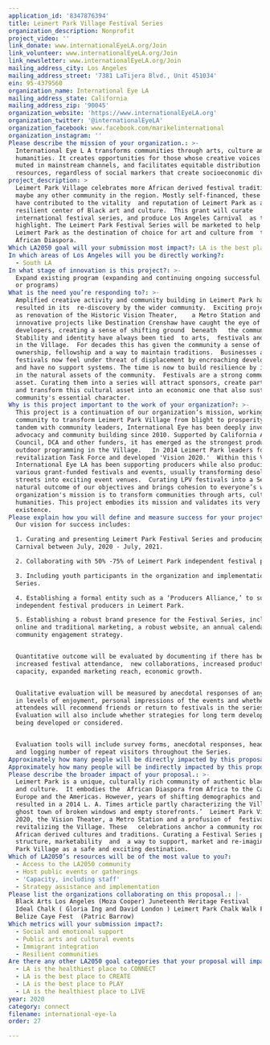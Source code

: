 ```yaml
---
application_id: '8347876394'
title: Leimert Park Village Festival Series
organization_description: Nonprofit
project_video: ''
link_donate: www.internationalEyeLA.org/Join
link_volunteer: www.internationalEyeLA.org/Join
link_newsletter: www.internationalEyeLA.org/Join
mailing_address_city: Los Angeles
mailing_address_street: '7381 LaTijera Blvd., Unit 451034'
ein: 95-4379560
organization_name: International Eye LA
mailing_address_state: California
mailing_address_zip: '90045'
organization_website: 'https://www.internationalEyeLA.org'
organization_twitter: '@internationalEyeLA'
organization_facebook: www.facebook.com/marikelinternational
organization_instagram: ''
Please describe the mission of your organization.: >-
  International Eye L A transforms communities through arts, culture and
  humanities. It creates opportunities for those whose creative voices have been
  muted in mainstream channels, and facilitates equitable distribution of
  resources, regardless of social markers that create socioeconomic divisions.
project_description: >
  Leimert Park Village celebrates more African derived festival traditions than
  maybe any other community in the region. Mostly self-financed, these festivals
  have contributed to the vitality  and reputation of Leimert Park as a
  resilient center of Black art and culture.  This grant will curate   an
  international festival series, and produce Los Angeles Carnival  as the Series
  highlight. The Leimert Park Festival Series will be marketed to help  brand
  Leimert Park as the destination of choice for art and culture from  the
  African Diaspora.
Which LA2050 goal will your submission most impact?: LA is the best place to CONNECT
In which areas of Los Angeles will you be directly working?:
  - South LA
In what stage of innovation is this project?: >-
  Expand existing program (expanding and continuing ongoing successful projects
  or programs)
What is the need you’re responding to?: >-
  Amplified creative activity and community building in Leimert Park have
  resulted in its  re-discovery by the wider community.  Exciting projects such
  as renovation of the Historic Vision Theater,    a Metro Station and
  innovative projects like Destination Crenshaw have caught the eye of 
  developers, creating a sense of shifting ground  beneath   the community. 
  Stability and identity have always been tied  to arts,  festivals and events
  in the Village.  For decades this has given the community a sense of
  ownership, fellowship and a way to maintain traditions.  Businesses and
  festivals now feel under threat of displacement by encroaching developments
  and have no support systems. The time is now to build resilience by investing
  in the natural assets of the community.  Festivals are a strong community
  asset. Curating them into a series will attract sponsors, create partnerships
  and transform this cultural asset into an economic one that also sustains the
  community's essential character.
Why is this project important to the work of your organization?: >-
  This project is a continuation of our organization’s mission, working with the
  community to transform Leimert Park Village from blight to prosperity.  In
  tandem with community leaders, International Eye has been deeply involved in
  advocacy and community building since 2010. Supported by California Arts
  Council, DCA and other funders, it has emerged as the strongest producer of
  outdoor programming in the Village.   In 2014 Leimert Park leaders formed a
  revitalization Task Force and developed 'Vision 2020.'  Within this Vision,
  International Eye LA has been supporting producers while also producing
  various grant-funded festivals and events, usually transforming desolate
  streets into exciting event venues.  Curating LPV festivals into a Series is a
  natural outcome of our objectives and brings cohesion to everyone’s work. Our
  organization's mission is to transform communities through arts, culture and
  humanities. This project embodies its mission and validates its very
  existence.
Please explain how you will define and measure success for your project.: >-
  Our vision for success includes:

  1. Curating and presenting Leimert Park Festival Series and producing LA
  Carnival between July, 2020 - July, 2021.

  2. Collaborating with 50% -75% of Leimert Park independent festival producers.

  3. Including youth participants in the organization and implementation of the
  Series.

  4. Establishing a formal entity such as a ‘Producers Alliance,’ to support 
  independent festival producers in Leimert Park.

  5. Establishing a robust brand presence for the Festival Series, including
  online and traditional marketing, a robust website, an annual calendar and a
  community engagement strategy.


  Quantitative outcome will be evaluated by documenting if there has been
  increased festival attendance,  new collaborations, increased production
  capacity, expanded marketing reach, economic growth. 


  Qualitative evaluation will be measured by anecdotal responses of any change
  in levels of enjoyment, personal impressions of the events and whether
  attendees will recommend friends or return to festivals in the series. 
  Evaluation will also include whether strategies for long term development are
  being developed or considered.


  Evaluation tools will include survey forms, anecdotal responses, headcounts
  and logging number of repeat visitors throughout the Series. 
Approximately how many people will be directly impacted by this proposal?: '20000'
Approximately how many people will be indirectly impacted by this proposal?: '100000'
Please describe the broader impact of your proposal.: >-
  Leimert Park is a unique, culturally rich community of authentic black arts
  and culture.  It embodies the  African Diaspora from Africa to the Caribbean,
  Europe and the Americas. However, years of shifting demographics and blight
  resulted in a 2014 L. A. Times article partly characterizing the Village as ‘a
  ghost town of broken windows and empty storefronts.’  Leimert Park Vision
  2020, the Vision Theater, a Metro Station and a profusion of  festivals are
  revitalizing the Village. These   celebrations anchor a community rooted in
  African derived cultures and traditions. Curating a Festival Series provides
  structure, marketability  and  a way to support, market and re-imagine Leimert
  Park Village as a safe and exciting destination.
Which of LA2050’s resources will be of the most value to you?:
  - Access to the LA2050 community
  - Host public events or gatherings
  - 'Capacity, including staff'
  - Strategy assistance and implementation
Please list the organizations collaborating on this proposal.: |-
  Black Arts Los Angeles (Moza Cooper) Juneteenth Heritage Festival 
  Ideal Chalk ( Gloria Ing and David London ) Leimert Park Chalk Walk Festival
  Belize Caye Fest  (Patric Barrow)
Which metrics will your submission impact?:
  - Social and emotional support
  - Public arts and cultural events
  - Immigrant integration
  - Resilient communities
Are there any other LA2050 goal categories that your proposal will impact?:
  - LA is the healthiest place to CONNECT
  - LA is the best place to CREATE
  - LA is the best place to PLAY
  - LA is the healthiest place to LIVE
year: 2020
category: connect
filename: international-eye-la
order: 27

---
```

